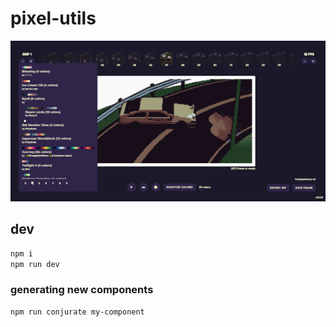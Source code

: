 # pixel-utils

![screenshot](https://github.com/lolastudio/pixel-utils/blob/master/ss.png?raw=true)


## dev

```bash
npm i
npm run dev
```

### generating new components
```bash
npm run conjurate my-component
```

